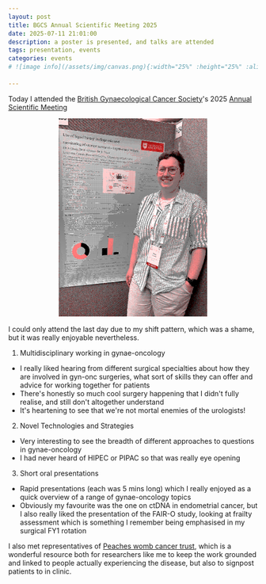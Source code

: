 ```yaml
---
layout: post
title: BGCS Annual Scientific Meeting 2025
date: 2025-07-11 21:01:00
description: a poster is presented, and talks are attended
tags: presentation, events
categories: events
# ![image info](/assets/img/canvas.png){:width="25%" :height="25%" :align="center"}

---
```


Today I attended the [British Gynaecological Cancer Society](https://www.bgcs.org.uk/)'s 2025 [Annual Scientific Meeting](https://www.bgcs.org.uk/event/asm-london-2025/#menu-item-1204_)


 <div style="text-align: center;"><img src="/assets/img/canvas.png" width="300" /></div>

I could only attend the last day due to my shift pattern, which was a shame, but it was really enjoyable nevertheless.


1. Multidisciplinary working in gynae-oncology
- I really liked hearing from different surgical specialties about how they are involved in gyn-onc surgeries, what sort of skills they can offer and advice for working together for patients
- There's honestly so much cool surgery happening that I didn't fully realise, and still don't altogether understand
- It's heartening to see that we're not mortal enemies of the urologists!

2. Novel Technologies and Strategies
- Very interesting to see the breadth of different approaches to questions in gynae-oncology
- I had never heard of HIPEC or PIPAC so that was really eye opening

3. Short oral presentations
- Rapid presentations (each was 5 mins long) which I really enjoyed as a quick overview of a range of gynae-oncology topics
- Obviously my favourite was the one on ctDNA in endometrial cancer, but I also really liked the presentation of the FAIR-O study, looking at frailty assessment which is something I remember being emphasised in my surgical FY1 rotation

I also met representatives of [Peaches womb cancer trust](https://peachestrust.org/), which is a wonderful resource both for researchers like me to keep the work grounded and linked to people actually experiencing the disease, but also to signpost patients to in clinic.
